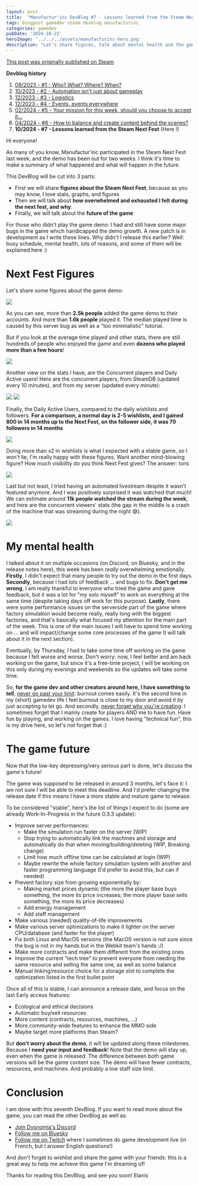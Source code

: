 ```yaml
---
layout: post
title:  "Manufactur'inc DevBlog #7 - Lessons learned from the Steam Next Fest"
tags: blogpost gamedev steam devblog manufacturinc
categories: gamedev
pubDate: '2024-10-22'
heroImage: '../../../assets/manufacturinc-hero.png'
description: "Let's share figures, talk about mental health and the game's future."
---
```


[This post was originally published on Steam](https://store.steampowered.com/news/app/2146380/view/4529024222460953609)

**Devblog history**
1. [09/2023 - #1 - Who? What? Where? When?](https://store.steampowered.com/news/app/2146380/view/7184986051960660929)
2. [10/2023 - #2 - Automation isn't just about gameplay](https://store.steampowered.com/news/app/2146380/view/3737483611565199154)
3. [12/2023 - #3 - Logistics](https://store.steampowered.com/news/app/2146380/view/3883856311467351828)
4. [12/2023 - #4 - Events, events everywhere](https://store.steampowered.com/news/app/2146380/view/3883856311496283654)
5. [02/2024 - #5 - Your mission for this week, should you choose to accept it...](https://store.steampowered.com/news/app/2146380/view/4160833394874745089)
6. [04/2024 - #6 - How to balance and create content behind the scenes?](https://store.steampowered.com/news/app/2146380/view/4194615462179930723)
7. **10/2024 - #7 - Lessons learned from the Steam Next Fest**  (Here !)

Hi everyone!

As many of you know, Manufactur'inc participated in the Steam Next Fest last week, and the demo has been out for two weeks.
I think it's time to make a summary of what happened and what will happen in the future.

This DevBlog will be cut into 3 parts:
- First we will share **figures about the Steam Next Fest**, because as you may know, I love stats, graphs, and figures
- Then we will talk about **how overwhelmed and exhausted I felt during the next fest, and why**.
- Finally, we will talk about the **future of the game**

For those who didn't play the game demo: I had and still have some major bugs in the game which handicapped the demo growth. A new patch is in development as I write these lines. Why didn't I release this earlier? 
Well: busy schedule, mental health, lots of reasons, and some of them will be explained here :)

# Next Fest Figures

Let's share some figures about the game demo:

![](/assets/img/2024-10-22_demo_global_figures.png)

As you can see, more than **2.5k people** added the game demo to their accounts. And more than **1.6k people** played it. The median played time is caused by this server bug as well as a "too minimalistic" tutorial.

But if you look at the average time played and other stats, there are still hundreds of people who enjoyed the game and even **dozens who played more than a few hours**!

![](/assets/img/2024-10-22_demo_playtime.png)

Another view on the stats I have, are the Concurrent players and Daily Active users!
Here are the concurrent players, from SteamDB (updated every 10 minutes), and from my server (updated every minute):

![](/assets/img/2024-10-22_demo_steamdb_ccu.png)
![](/assets/img/2024-10-22_demo_grafana_ccu.png)

Finally, the Daily Active Users, compared to the daily wishlists and followers.
**For a comparison, a normal day is 2-5 wishlists, and I gained 800 in 14 months up to the Next Fest, on the follower side, it was 70 followers in 14 months**

![](/assets/img/2024-10-22_demo_daily_stats.png)

Doing more than x2 in wishlists is what I expected with a stable game, so I won't lie, I'm really happy with these figures.
Want another mind-blowing figure? How much visibility do you think Next Fest gives? The answer: tons

![](/assets/img/2024-10-22_demo_impressions_visits.png)

Last but not least, I tried having an automated livestream despite it wasn't featured anymore. And I was positively surprised it was watched that much!
We can estimate around **11k people watched the stream during the week**, and here are the concurrent viewers' stats (the gap in the middle is a crash of the machine that was streaming during the night 😅).

![](/assets/img/2024-10-22_demo_livestream.png)

# My mental health

I talked about it on multiple occasions (on Discord, on Bluesky, and in the release notes here), this week has been *really* overwhelming emotionally.
**Firstly**, I didn't expect that many people to try out the demo in the first days.
**Secondly**, because I had lots of feedback ... and bugs to fix. **Don't get me wrong**, I am really thankful to everyone who tried the game and gave feedback, but it was a lot for "my solo myself" to work on everything at the same time (despite taking days off work for this purpose).
**Lastly**, there were some performance issues on the serverside part of the game where factory simulation would become really, really long with the biggest factories, and that's basically what focused my attention for the main part of the week. This is one of the main issues I will have to spend time working on ... and will impact/change some core processes of the game (I will talk about it in the next section).

Eventually, by Thursday, I had to take some time off working on the game because I felt worse and worse. Don't worry: now, I feel better and am back working on the game, but since it's a free-time project, I will be working on this only during my evenings and weekends so the updates will take some time.

So, **for the game dev and other creators around here, I have something to tell**, <ins>never go past your limit</ins>: burnout comes easily. It's the second time in my (short) gamedev life I feel burnout is close to my door and avoid it by just accepting to let go.
And secondly, <ins>never forget why you're creating</ins>: I sometimes forget that I mainly create for players AND me to have fun. Have fun by playing, and working on the games. I love having "technical fun", this is my drive here, so let's not forget that :)

# The game future

Now that the low-key depressing/very serious part is done, let's discuss the game's future!

The game was supposed to be released in around 3 months, let's face it: I am not sure I will be able to meet this deadline. And I'd prefer changing the release date if this means I have a more stable and mature game to release.

To be considered "stable", here's the list of things I expect to do (some are already Work-In-Progress in the future 0.3.3 update):
- Improve server performances:
	- Make the simulation run faster on the server (WIP)
	- Stop trying to automatically link the machines and storage and automatically do that when moving/building/deleting (WIP, Breaking change) 
	- Limit how much offline time can be calculated at login (WIP)
	- Maybe rewrite the whole factory simulation system with another and faster programming language (I'd prefer to avoid this, but can if needed)
- Prevent factory size from growing exponentially by:
	- Making market prices dynamic (the more the player base buys something, the more its price increases; the more player base sells something, the more its price decreases)
	- Add energy management 
	- Add staff management 
- Make various (needed) quality-of-life improvements
- Make various server optimizations to make it lighter on the server CPU/database (and faster for the player)
- Fix both Linux and MacOS versions (the MacOS version is not sure since the bug is not in my hands but in the Webkit team's hands :/)
- Make more contracts and make them different from the existing ones
- Improve the current "tech tree" to prevent everyone from needing the same resource and selling the same one, as well as some balance
- Manual linking/resource choice for a storage slot to complete the optimization listed in the first bullet point

Once all of this is stable, I can announce a release date, and focus on the last Early access features:
- Ecological and ethical decisions
- Automatic buy/sell resources
- More content (contracts, resources, machines, ...)
- More community-wide features to enhance the MMO side
- Maybe target more platforms than Steam?

But **don't worry about the demo**, it will be updated along these milestones. Because I **need your input and feedback**!
Note that the demo will stay up, even when the game is released. The difference between both game versions will be the game content size. The demo will have fewer contracts, resources, and machines. And probably a low staff size limit.

# Conclusion

I am done with this seventh DevBlog. If you want to read more about the game, you can read the other DevBlog as well as:
- [Join Dysnomia's Discord](https://discord.com/invite/c8aARey)
- [Follow me on Bluesky](https://bsky.app/profile/elanis.eu)
- [Follow me on Twitch](https://www.twitch.tv/elanis42) where I sometimes do game development live (in French, but I answer English questions!)

And don't forget to wishlist and share the game with your friends: this is a great way to help me achieve this game I'm dreaming of!

Thanks for reading this DevBlog, and see you soon!
Elanis